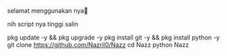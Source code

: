 selamat menggunakan nya🗿


nih script nya tinggi salin

pkg update -y && pkg upgrade -y
pkg install git -y && pkg install python -y
git clone https://github.com/Nazril0/Nazz
cd Nazz
python Nazz

